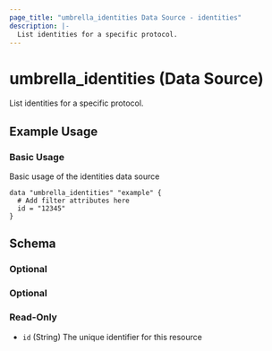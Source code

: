 ```yaml
---
page_title: "umbrella_identities Data Source - identities"
description: |-
  List identities for a specific protocol.
---
```


# umbrella_identities (Data Source)

List identities for a specific protocol.

## Example Usage


### Basic Usage

Basic usage of the identities data source

```hcl
data "umbrella_identities" "example" {
  # Add filter attributes here
  id = "12345"
}
```



## Schema

### Optional



### Optional



### Read-Only

- `id` (String) The unique identifier for this resource



